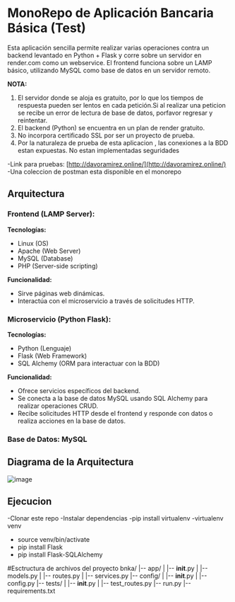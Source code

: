 # MonoRepo de Aplicación Bancaria Básica (Test)

Esta aplicación sencilla permite realizar varias operaciones contra un backend levantado en Python + Flask y corre sobre un servidor en render.com como un webservice. El frontend funciona sobre un LAMP básico, utilizando MySQL como base de datos en un servidor remoto.

**NOTA:**
1. El servidor donde se aloja es gratuito, por lo que los tiempos de respuesta pueden ser lentos en cada petición.Si al realizar una peticion se recibe un error de lectura de base de datos, porfavor regresar y reintentar.
2. El backend (Python) se encuentra en un plan de render gratuito.
3. No incorpora certificado SSL por ser un proyecto de prueba.
4. Por la naturaleza de prueba de esta aplicacion , las conexiones a la BDD estan expuestas. No estan implementadas seguridades 

-Link para pruebas: [http://davoramirez.online/](http://davoramirez.online/)
-Una coleccion de postman esta disponible en el monorepo

## Arquitectura

### Frontend (LAMP Server):

**Tecnologías:**
- Linux (OS)
- Apache (Web Server)
- MySQL (Database)
- PHP (Server-side scripting)

**Funcionalidad:**
- Sirve páginas web dinámicas.
- Interactúa con el microservicio a través de solicitudes HTTP.

### Microservicio (Python Flask):

**Tecnologías:**
- Python (Lenguaje)
- Flask (Web Framework)
- SQL Alchemy (ORM para interactuar con la BDD)

**Funcionalidad:**
- Ofrece servicios específicos del backend.
- Se conecta a la base de datos MySQL usando SQL Alchemy para realizar operaciones CRUD.
- Recibe solicitudes HTTP desde el frontend y responde con datos o realiza acciones en la base de datos.

### Base de Datos: MySQL

## Diagrama de la Arquitectura
![image](https://github.com/davoweb3/ejerciciobk/assets/105182325/2d2a2836-aa78-402a-9cac-878f458a6280)

## Ejecucion 
-Clonar este repo
-Instalar dependencias 
  -pip install virtualenv
  -virtualenv venv
 - source venv/bin/activate 
 - pip install Flask
 - pip install Flask-SQLAlchemy

#Esctructura de archivos del proyecto
bnka/
|-- app/
|   |-- __init__.py
|   |-- models.py
|   |-- routes.py
|   |-- services.py
|-- config/
|   |-- __init__.py
|   |-- config.py
|-- tests/
|   |-- __init__.py
|   |-- test_routes.py
|-- run.py
|-- requirements.txt



